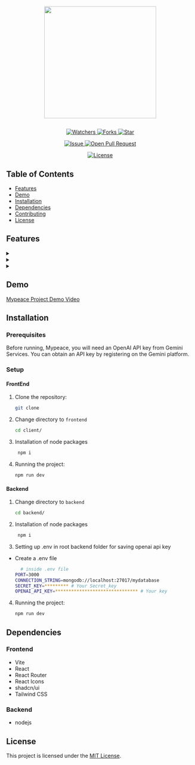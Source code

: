 # <p align="center"><img src="" width=300 /></p>

<p align="center">
    <p align="center">
        <a href="" target="blank">
            <img src="" alt="Watchers"/>
        </a>
        <a href="" target="blank">
            <img src="" alt="Forks"/>
        </a>
        <a href="" target="blank">
            <img src="" alt="Star"/>
        </a>
    </p>
    <p align="center">
        <a href="" target="blank">
            <img src="" alt="Issue"/>
        </a>
        <a href="" target="blank">
            <img src="" alt="Open Pull Request"/>
        </a>
    </p>
    <p align="center">
        <a href="" target="blank">
            <img src="" alt="License" />
        </a>
    </p>
</p>

<p align="center">
</p>

## Table of Contents

- [Features](#features)
- [Demo](#demo)
- [Installation](#installation)
- [Dependencies](#dependencies)
- [Contributing](#contributing)
- [License](#license)

## Features

  <details>
    <summary> </summary>
    <img src="" width=750/>
  </details>

  <details>
    <summary> </summary>
    <img src="" width=750/>
  </details>


  <details>
    <summary> </summary>
    <img src="" width=750/>
  </details>


## Demo

[Mypeace Project Demo Video]()

## Installation

### Prerequisites

Before running, Mypeace, you will need an OpenAI API key from Gemini Services. You can obtain an API key by registering on the Gemini platform.

### Setup

#### FrontEnd

1. Clone the repository:

   ```bash
   git clone 
   ```

2. Change directory to `frontend`

   ```bash
   cd client/
   ```

3. Installation of node packages

   ```bash
    npm i
   ```

4. Running the project:

   ```bash
   npm run dev
   ```

#### Backend

1. Change directory to `backend`

   ```bash
   cd backend/
   ```

2. Installation of node packages

   ```bash
    npm i
   ```

3. Setting up .env in root backend folder for saving openai api key

  - Create a .env file 
    
    ```bash 
      # inside .env file
    PORT=3000
    CONNECTION_STRING=mongodb://localhost:27017/mydatabase
    SECRET_KEY=********* # Your Secret_key
    OPENAI_API_KEY=******************************* # Your key 
    ```

4. Running the project:

   ```bash
   npm run dev
   ```


## Dependencies

### Frontend
- Vite
- React
- React Router
- React Icons
- shadcn/ui
- Tailwind CSS


### Backend
- nodejs


## License

This project is licensed under the [MIT License](/LICENSE).